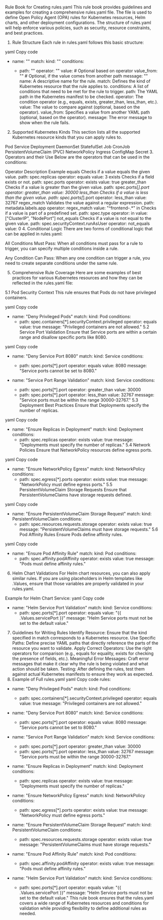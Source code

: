 Rule Book for Creating rules.yaml
This rule book provides guidelines and examples for creating a comprehensive rules.yaml file. The file is used to define Open Policy Agent (OPA) rules for Kubernetes resources, Helm charts, and other deployment configurations. The structure of rules.yaml will help enforce various policies, such as security, resource constraints, and best practices.

1. Rule Structure
Each rule in rules.yaml follows this basic structure:

yaml
Copy code
- name: "<Rule Name>"
  match:
    kind: "<Kubernetes Kind>"
  conditions:
    - path: "<YAML Path in Manifest>"
      operator: "<Comparison Operator>"
      value: <Expected Value> # Optional based on operator
      value_from: "<Reference Path>" # Optional, if the value comes from another path
  message: "<Error Message>"
name: A descriptive name for the rule.
match: Defines the kind of Kubernetes resource that the rule applies to.
conditions: A list of conditions that need to be met for the rule to trigger.
path: The YAML path in the Kubernetes manifest to be checked.
operator: The condition operator (e.g., equals, exists, greater_than, less_than, etc.).
value: The value to compare against (optional, based on the operator).
value_from: Specifies a value from another YAML path (optional, based on the operator).
message: The error message to show when the rule fails.
2. Supported Kubernetes Kinds
This section lists all the supported Kubernetes resource kinds that you can apply rules to.

Pod
Service
Deployment
DaemonSet
StatefulSet
Job
CronJob
PersistentVolumeClaim (PVC)
NetworkPolicy
Ingress
ConfigMap
Secret
3. Operators and their Use
Below are the operators that can be used in the conditions:

Operator	Description	Example
equals	Checks if a value equals the given value.	path: spec.replicas operator: equals value: 3
exists	Checks if a field exists or not.	path: spec.ports operator: exists value: true
greater_than	Checks if a value is greater than the given value.	path: spec.ports[*].port operator: greater_than value: 30000
less_than	Checks if a value is less than the given value.	path: spec.ports[*].port operator: less_than value: 32767
regex_match	Validates the value against a regular expression.	path: metadata.labels.app operator: regex_match value: "^frontend-.*"
in	Checks if a value is part of a predefined set.	path: spec.type operator: in value: ["ClusterIP", "NodePort"]
not_equals	Checks if a value is not equal to the given value.	path: spec.securityContext.runAsUser operator: not_equals value: 0
4. Conditional Logic
There are two forms of conditional logic that can be applied in rules.yaml:

All Conditions Must Pass: When all conditions must pass for a rule to trigger, you can specify multiple conditions inside a rule.

Any Condition Can Pass: When any one condition can trigger a rule, you need to create separate conditions under the same rule.

5. Comprehensive Rule Coverage
Here are some examples of best practices for various Kubernetes resources and how they can be reflected in the rules.yaml file:

5.1 Pod Security Context
This rule ensures that Pods do not have privileged containers.

yaml
Copy code
- name: "Deny Privileged Pods"
  match:
    kind: Pod
  conditions:
    - path: spec.containers[*].securityContext.privileged
      operator: equals
      value: true
  message: "Privileged containers are not allowed."
5.2 Service Port Validation
Ensure that Service ports are within a certain range and disallow specific ports like 8080.

yaml
Copy code
- name: "Deny Service Port 8080"
  match:
    kind: Service
  conditions:
    - path: spec.ports[*].port
      operator: equals
      value: 8080
  message: "Service ports cannot be set to 8080."

- name: "Service Port Range Validation"
  match:
    kind: Service
  conditions:
    - path: spec.ports[*].port
      operator: greater_than
      value: 30000
    - path: spec.ports[*].port
      operator: less_than
      value: 32767
  message: "Service ports must be within the range 30000-32767."
5.3 Deployment Best Practices
Ensure that Deployments specify the number of replicas.

yaml
Copy code
- name: "Ensure Replicas in Deployment"
  match:
    kind: Deployment
  conditions:
    - path: spec.replicas
      operator: exists
      value: true
  message: "Deployments must specify the number of replicas."
5.4 Network Policies
Ensure that NetworkPolicy resources define egress ports.

yaml
Copy code
- name: "Ensure NetworkPolicy Egress"
  match:
    kind: NetworkPolicy
  conditions:
    - path: spec.egress[*].ports
      operator: exists
      value: true
  message: "NetworkPolicy must define egress ports."
5.5 PersistentVolumeClaim Storage Requests
Ensure that PersistentVolumeClaims have storage requests defined.

yaml
Copy code
- name: "Ensure PersistentVolumeClaim Storage Request"
  match:
    kind: PersistentVolumeClaim
  conditions:
    - path: spec.resources.requests.storage
      operator: exists
      value: true
  message: "PersistentVolumeClaims must have storage requests."
5.6 Pod Affinity Rules
Ensure Pods define affinity rules.

yaml
Copy code
- name: "Ensure Pod Affinity Rule"
  match:
    kind: Pod
  conditions:
    - path: spec.affinity.podAffinity
      operator: exists
      value: true
  message: "Pods must define affinity rules."
6. Helm Chart Validations
For Helm chart resources, you can also apply similar rules. If you are using placeholders in Helm templates like .Values, ensure that those variables are properly validated in your rules.yaml.

Example for Helm Chart Service:
yaml
Copy code
- name: "Helm Service Port Validation"
  match:
    kind: Service
  conditions:
    - path: spec.ports[*].port
      operator: equals
      value: "{{ .Values.servicePort }}"
  message: "Helm Service ports must not be set to the default value."
7. Guidelines for Writing Rules
Identify Resource: Ensure that the kind specified in match corresponds to a Kubernetes resource.
Use Specific Paths: Define precise YAML paths that directly reference the parts of the resource you want to validate.
Apply Correct Operators: Use the right operators for comparison (e.g., equals for equality, exists for checking the presence of fields, etc.).
Meaningful Error Messages: Craft error messages that make it clear why the rule is being violated and what action should be taken.
Testing: After defining the rules, test them against actual Kubernetes manifests to ensure they work as expected.
8. Example of Full rules.yaml
yaml
Copy code
rules:
  - name: "Deny Privileged Pods"
    match:
      kind: Pod
    conditions:
      - path: spec.containers[*].securityContext.privileged
        operator: equals
        value: true
    message: "Privileged containers are not allowed."

  - name: "Deny Service Port 8080"
    match:
      kind: Service
    conditions:
      - path: spec.ports[*].port
        operator: equals
        value: 8080
    message: "Service ports cannot be set to 8080."

  - name: "Service Port Range Validation"
    match:
      kind: Service
    conditions:
      - path: spec.ports[*].port
        operator: greater_than
        value: 30000
      - path: spec.ports[*].port
        operator: less_than
        value: 32767
    message: "Service ports must be within the range 30000-32767."

  - name: "Ensure Replicas in Deployment"
    match:
      kind: Deployment
    conditions:
      - path: spec.replicas
        operator: exists
        value: true
    message: "Deployments must specify the number of replicas."

  - name: "Ensure NetworkPolicy Egress"
    match:
      kind: NetworkPolicy
    conditions:
      - path: spec.egress[*].ports
        operator: exists
        value: true
    message: "NetworkPolicy must define egress ports."

  - name: "Ensure PersistentVolumeClaim Storage Request"
    match:
      kind: PersistentVolumeClaim
    conditions:
      - path: spec.resources.requests.storage
        operator: exists
        value: true
    message: "PersistentVolumeClaims must have storage requests."

  - name: "Ensure Pod Affinity Rule"
    match:
      kind: Pod
    conditions:
      - path: spec.affinity.podAffinity
        operator: exists
        value: true
    message: "Pods must define affinity rules."

  - name: "Helm Service Port Validation"
    match:
      kind: Service
    conditions:
      - path: spec.ports[*].port
        operator: equals
        value: "{{ .Values.servicePort }}"
    message: "Helm Service ports must not be set to the default value."
This rule book ensures that the rules.yaml covers a wide range of Kubernetes resources and conditions for validation while providing flexibility to define additional rules as needed.
